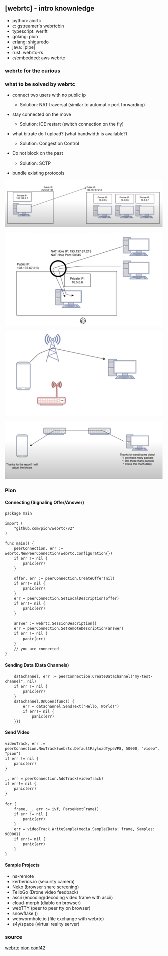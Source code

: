 ## [webrtc] - intro knownledge


- python: aiortc
- c: gstreamer's webrtcbin
- typescript: werift
- golang: pion
- erlang: shiguredo
- java: |pipe|
- rust: webrtc-rs
- c/embedded: aws webrtc


### webrtc for the curious


### what to be solved by webrtc
- connect two users with no public ip
    - Solution: NAT traversal (similar to automatic port forwarding)
- stay connected on the move
    - Solution: ICE restart (switch connection on the fly)
- what bitrate do I upload? (what bandwidth is available?)
    - Solution: Congestion Control
- Do not block on the past
    - Solution: SCTP

- bundle existing protocols


![](../assets/img/webrtc_no_public.png)

![](../assets/img/webrtc_nat_traversal.png)

![](../assets/img/webrtc_ice_restart.png)

![](../assets/img/webrtc_congestion_control.png)

### Pion
#### Connecting (Signaling Offer/Answer)
```golang
package main

import (
    "github.com/pion/webrtc/v2"
)

func main() {
    peerConnection, err := webrtc.NewPeerConnection(webrtc.Configuration{})
    if err != nil {
        panic(err)
    }

    offer, err := peerConnection.CreateOffer(nil)
    if err!= nil {
        panic(err)
    }
    err = peerConnection.SetLocalDescription(offer)
    if err!= nil {
        panic(err)
    }

    answer := webrtc.SessionDescription{}
    err = peerConnection.SetRemoteDescription(answer)
    if err != nil {
        panic(err)
    }
    // you are connected
}

```
#### Sending Data (Data Channels)

```golang
    datachannel, err := peerConnection.CreateDataChannel("my-test-channel", nil)
    if err != nil {
        panic(err)
    }
    datachannel.OnOpen(func() {
        err = datachannel.SendText("Hello, World!")
        if err!= nil {
            panic(err)
    }})
```

#### Send Video
```golang
videoTrack, err := peerConnection.NewTrack(webrtc.DefaultPayloadTypeVP8, 50000, "video", "pion")
if err != nil {
    panic(err)
}

_, err = peerConnection.AddTrack(videoTrack)
if err!= nil {
    panic(err)
}

for {
    frame, _, err := ivf, ParseNextFrame()
    if err != nil {
        panic(err)
    }
    err = videoTrack.WriteSample(media.Sample{Data: frame, Samples: 90000})
    if err!= nil {
        panic(err)
    }
}

```

#### Sample Projects
- ns-remote
- kerberios.io (security camera)
- Neko (browser share screening)
- TelloGo (Drone video feedback)
- ascii (encoding/decoding video frame with ascii)
- cloud-morph (diablo on browser)
- webTTY (peer to peer tty on browser)
- snowflake ()
- webwormhole.io (file exchange with webrtc)
- s4y/space (virtual reality server)


### source
[webrtc](https://webrtc.org/)
[pion](https://github.com/pion/webrtc)
[conf42](https://youtu.be/4kdU9_a-gII)